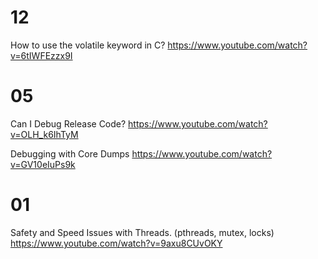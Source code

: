 
# 12

How to use the volatile keyword in C? https://www.youtube.com/watch?v=6tIWFEzzx9I

# 05

Can I Debug Release Code? https://www.youtube.com/watch?v=OLH_k6IhTyM

Debugging with Core Dumps https://www.youtube.com/watch?v=GV10eIuPs9k

# 01

Safety and Speed Issues with Threads. (pthreads, mutex, locks) https://www.youtube.com/watch?v=9axu8CUvOKY
